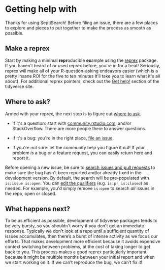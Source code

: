 # Getting help with 

Thanks for using SeptiSearch!
Before filing an issue, there are a few places to explore and pieces to put
together to make the process as smooth as possible.

## Make a reprex

Start by making a minimal **repr**oducible **ex**ample using the
[reprex](https://reprex.tidyverse.org/) package. If you haven't heard of or used
reprex before, you're in for a treat! Seriously, reprex will make all of your
R-question-asking endeavors easier (which is a pretty insane ROI for the five to
ten minutes it'll take you to learn what it's all about). For additional reprex
pointers, check out the [Get help!](https://www.tidyverse.org/help/) section of
the tidyverse site.

## Where to ask?

Armed with your reprex, the next step is to figure out [where to
ask](https://www.tidyverse.org/help/#where-to-ask).

*   If it's a question: start with
[community.rstudio.com](https://community.rstudio.com/), and/or StackOverflow.
There are more people there to answer questions.

*   If it's a bug: you're in the right place, [file an
issue](https://github.com/hancockinformatics/curation/issues/new).
  
*   If you're not sure: let the community help you figure it out! If your
problem _is_ a bug or a feature request, you can easily return here and report
it.

Before opening a new issue, be sure to [search issues and pull
requests](https://github.com/hancockinformatics/curation/issues) to make sure
the bug hasn't been reported and/or already fixed in the development version. By
default, the search will be pre-populated with `is:issue is:open`. You can [edit
the
qualifiers](https://help.github.com/articles/searching-issues-and-pull-requests/)
(e.g. `is:pr`, `is:closed`) as needed. For example, you'd simply remove
`is:open` to search _all_ issues in the repo, open or closed.

## What happens next?

To be as efficient as possible, development of tidyverse packages tends to be
very bursty, so you shouldn't worry if you don't get an immediate response.
Typically we don't look at a repo until a sufficient quantity of issues
accumulates, then there’s a burst of intense activity as we focus our efforts.
That makes development more efficient because it avoids expensive context
switching between problems, at the cost of taking longer to get back to you.
This process makes a good reprex particularly important because it might be
multiple months between your initial report and when we start working on it. If
we can’t reproduce the bug, we can’t fix it!
